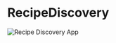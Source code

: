# RecipeDiscovery
![Recipe Discovery App](https://user-images.githubusercontent.com/60574717/203821701-0beb414e-4271-4b46-a006-844595d18e76.jpg)
